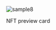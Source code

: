 ![sample8](https://github.com/imkarvendhan/imkarvendhan.github.io/assets/139115888/6f95543b-4170-4d6a-81a2-e6e43f54245f)

NFT preview card
